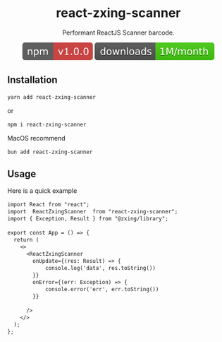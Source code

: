 <h1 align="center" style="display: flex; justify-content: center">

<!-- <image src="assets/barcode.gif" style="width: 48px; height: 48px; margin-right:8px" /> -->

<div>react-zxing-scanner</div>

</h1>

<div align="center">

Performant ReactJS Scanner barcode.

[![Version][version-badge]][package]
[![Downloads][downloads-badge]][npmtrends]

</div>


## Installation

```bash
yarn add react-zxing-scanner
```

or

```bash
npm i react-zxing-scanner
```

MacOS recommend

```bash
bun add react-zxing-scanner
```

## Usage

Here is a quick example

```tsx
import React from "react";
import  ReactZxingScanner  from "react-zxing-scanner";
import { Exception, Result } from "@zxing/library";

export const App = () => {
  return (
    <>
      <ReactZxingScanner 
        onUpdate={(res: Result) => {
            console.log('data', res.toString())
        }}
        onError={(err: Exception) => {
            console.error('err', err.toString())
        }}
        
      />
    </>
  );
};
```

[downloads-badge]: assets/downloads.svg
[version-badge]: assets/version.svg
[package]: https://www.npmjs.com/package/react-zxing-scanner
[npmtrends]: https://npmtrends.com/react-zxing-scanner
